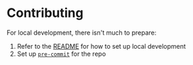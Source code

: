 # Contributing

For local development, there isn't much to prepare:

1. Refer to the [README](README.md#contributing) for how to set up local development
2. Set up [`pre-commit`](https://pre-commit.com/#3-install-the-git-hook-scripts) for the repo
